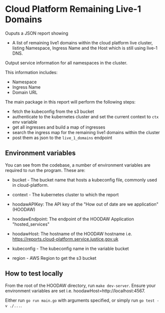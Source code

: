 # Cloud Platform Remaining Live-1 Domains

Ouputs a JSON report showing
- A list of remaining live1 domains within the cloud platform live cluster, listing Namespace, Ingress Name and the Host which is still using live-1 DNS.

Output service information for all namespaces in the cluster.

This information includes:

* Namespace
* Ingress Name
* Domain URL

The main package in this report will perform the following steps:

- fetch the kubeconfig from the s3 bucket
- authenticate to the kubernetes cluster and set the current context to `ctx` env variable
- get all ingresses and build a map of ingresses
- search the ingress map for the remaining live1 domains within the cluster
- post them as json to the `live_1_domains` endpoint

## Environment variables

You can see from the codebase, a number of environment variables are required to run the program. These are:

- bucket - The bucket name that hosts a kubeconfig file, commonly used in cloud-platform.

- context - The kubernetes cluster to which the report  

- hoodawAPIKey: The API key of the "How out of date are we application" (HOODAW)

- hoodawEndpoint: The endpoint of the HOODAW Application "hosted_services"

- hoodawHost: The hostname of the HOODAW hostname i.e. https://reports.cloud-platform.service.justice.gov.uk

- kubeconfig - The kubeconfig name in the variable bucket

- region - AWS Region to get the s3 bucket

## How to test locally

From the root of the HOODAW directory, run `make dev-server`. Ensure your environment variables are set i.e. hoodawHost=http://localhost:4567.

Either run `go run main.go` with arguments specified, or simply run `go test -v ./...`.
